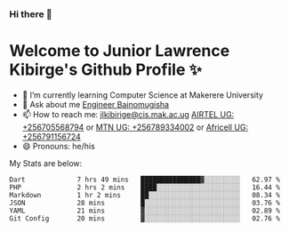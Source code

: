 ### Hi there 👋 
# Welcome to Junior Lawrence Kibirge's Github Profile ✨
 
<!--
**juniorkibirige/juniorkibirige** is a ✨ _special_ ✨ repository because its `README.md` (this file) appears on your GitHub profile.

Here are some ideas to get you started:

- 🔭 I’m currently working on ...
- 🌱 I’m currently learning ...
- 👯 I’m looking to collaborate on ...
- 🤔 I’m looking for help with ...
- 💬 Ask me about ...
- 📫 How to reach me: ...
- 😄 Pronouns: ...
- ⚡ Fun fact: ...
-->
- 🌱 I’m currently learning Computer Science at Makerere University
- 💬 Ask about me [Engineer Bainomugisha](mailto:baino@mak.ac.ug)
- 📫 How to reach me: [jlkibirige@cis.mak.ac.ug](mailto:jlkibirige@cis.mak.ac.ug) [AIRTEL UG: +256705568794](tel:+256705568794) or [MTN UG: +256789334002](tel:+256789334002) or [Africell UG: +256791156724](tel:+256791156724)
- 😄 Pronouns: he/his

My Stats are below:

<!--START_SECTION:waka-->

```text
Dart             7 hrs 49 mins   ███████████████▓░░░░░░░░░   62.97 %
PHP              2 hrs 2 mins    ████░░░░░░░░░░░░░░░░░░░░░   16.44 %
Markdown         1 hr 2 mins     ██░░░░░░░░░░░░░░░░░░░░░░░   08.34 %
JSON             28 mins         █░░░░░░░░░░░░░░░░░░░░░░░░   03.76 %
YAML             21 mins         ▓░░░░░░░░░░░░░░░░░░░░░░░░   02.89 %
Git Config       20 mins         ▓░░░░░░░░░░░░░░░░░░░░░░░░   02.76 %
```

<!--END_SECTION:waka-->
